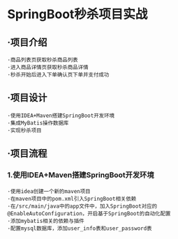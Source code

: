 # SpringBoot秒杀项目实战
## ·项目介绍
    ·商品列表页获取秒杀商品列表
    ·进入商品详情页获取秒杀商品详情
    ·秒杀开始后进入下单确认页下单并支付成功
## ·项目设计
    ·使用IDEA+Maven搭建SpringBoot开发环境
    ·集成MyBatis操作数据库
    ·实现秒杀项目
## ·项目流程
### 1.使用IDEA+Maven搭建SpringBoot开发环境
    ·使用idea创建一个新的maven项目
    ·在maven项目中的pom.xml引入SpringBoot相关依赖
    ·在/src/main/java中的app文件中，加入SpringBoot对应的@EnableAutoConfiguration，开启基于SpringBoot的自动化配置
    ·添加mybatis相关的依赖与插件
    ·配置mysql数据库，添加user_info表和user_password表